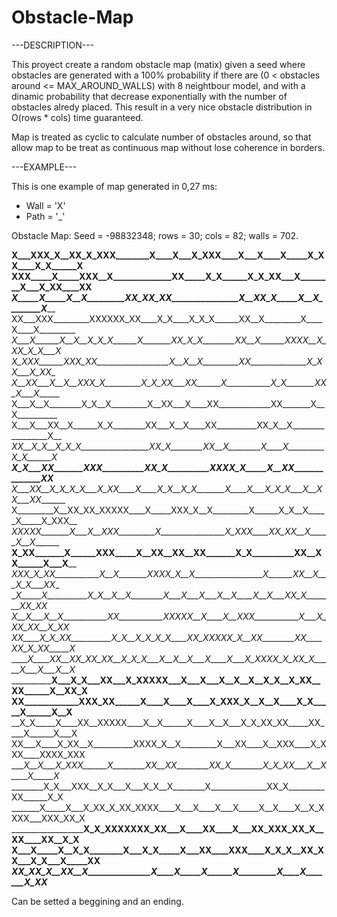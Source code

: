 # Obstacle-Map

---DESCRIPTION---

This proyect create a random obstacle map (matix) given a seed where obstacles are generated with a 100% probability if there are (0 < obstacles around <= MAX_AROUND_WALLS) with 8 neightbour model, and with a dinamic probability that decrease exponentially with the number of obstacles alredy placed. This result in a very nice obstacle distribution in O(rows * cols) time guaranteed.

Map is treated as cyclic to calculate number of obstacles around, so that allow map to be treat as continuous map without lose coherence in borders.

---EXAMPLE---

This is one example of map generated in 0,27 ms:

- Wall = 'X'
- Path = '_'

Obstacle Map: Seed = -98832348; rows = 30; cols = 82; walls = 702.

____X___XXX_X__XX_X_XXX________X____X___X_XXX____X___X____X_____X_XX____X_X______X
XXX_____X_____XXX__X______________XX_____X_X______X_X_XX___X________X___X_XX____XX
_X_____X_____X__X_________XX_XX_XX________________X__XX_X_____X__X________X_______
XX___XXX_________XXXXXX_XX____X_X____X_X_X______XX__X_________X____X____X_________
__X___X______X__X__X_X_X______X_______XX_X_X________XX__X______XXXX__X_XX_X_X___X_
_X_XXX______XXX_XX__________________X__X__X_________XX______________X_XX___X_XX___
_X__XX___X__X__XXX_X_________X_X_XX___XX______X___________X_X_______XX_X___X______
X___X__X________X_X__X_________X__XX___X____XX_____________XX_______X__X__________
X___X___XX__X______X_X________XX___X__X____XX__________XX_X__X_________________X__
_XX__X_X__X_X_X_________________XX_X________XX__X________X____X_________X_X______X
____X_X___XX_______XXX__________XX_X__________XXXX_X_____X__XX______________XX____
_X___XX__X_X_X_X___X_XX____X____X_X__X_X_______X____X___X_X_X___X__XX___XX________
X_________X__XX_XX_XXXXX____X_____XXX_X__X_________X______X_X__X_____X_____X_XXX__
_XXXXX_______X___X__XXX_________X________________X_XXX____XX_XX__X_____X__X_______
__X_XX_______X______XXX_____X__XX__XX__XX_______X_X__________XX__XX______X___X____
_XXX_X_XX___________X__X_______XXXX_X__X_________________X______XX__X___X_X___XX__
____X_____X__________X_X__X__X________X___X___X___X__X____X__X___XX_X_______XX_XX_
X__X___X__X___________XX___________XXXXX__X____X__XXX___________X___X_XX_XX__X_XX_
_XX____X_X_XX__________X_X__X_X_X_X____XX_XXXXX_X__XX________XX____XX_X_XX_____X__
_____X____XX__XX_XX_XX__X_X_X___X__X__X___X____X___X_XXXX_X_XX_X_____X___X___X__X_
____________X___X_X___XX___X_XXXXX___X___X___X__X__X__X_X__X_XX__XX______X__XX_X__
__XX_____________XXX_XX______X____X____X____X_XXX_X__X__X____X_X_____X______X__X__
__X_X_____X____XX__XXXXX____X__X______X____X__X___X_X_XX_XX_____XX____X______X___X
XX___X____X_XX__X__________XXXX_X__X_________X___XX____X__XXX____X_XXX____XXXX_XXX
____X__X___X_XXX______X________XX__XX________XX_X________X_X_XX___X__X____X_____X_
________X_X___XXX__X_X___X___X_X__X________X______________XX_X_________XX______X_X
_______X_____X___X_XX_X_XX_XXXX____X___X____X___X_____X__X____X__X_XXXX___XXX_XX_X
________________________X_X_XXXXXXX_XX___X____XX____X___XX_XXX_XX_X__XX____XX__X_X
X___X_____X__X_X________X___X_X_____X___XX____XXX____X_X_X__XX_XX___X_X___X_____XX
_XX_XX_X__XX__X_______________X____X_____X______X_________X____X_______X_XX_______

Can be setted a beggining and an ending.
